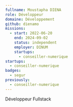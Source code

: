 ```yaml
---
fullname: Moustapha DIENA
role: Développeur
domaine: Développement
github: dienamo
missions:
  - start: 2022-06-20
    end: 2024-09-02
    status: independent
    employer: DINUM
    startups:
      - conseiller-numerique
startups:
  - conseiller-numerique
badges:
  - segur
previously:
  - conseiller-numerique
---
```

Développeur Fullstack